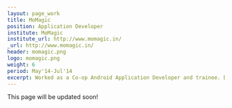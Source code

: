 ```yaml
---
layout: page_work
title: MoMagic
position: Application Developer
institute: MoMagic
institute_url: http://www.momagic.in/
_url: http://www.momagic.in/
header: momagic.png
logo: momagic.png
weight: 6
period: May'14-Jul'14
excerpt: Worked as a Co-op Android Application Developer and trainee. Developed a commercial application ‘Handsfree’, a driver assistance application. Got exposed to application testing.
---
```

This page will be updated soon!